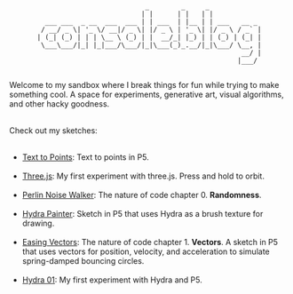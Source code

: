 
  <pre style="text-align: center; font-size: 12px;">
                           _        _     _             
                          | |      | |   | |            
  ___ ___  _ __  ___  ___ | | ___  | |__ | | ___   __ _ 
 / __/ _ \| '_ \/ __|/ _ \| |/ _ \ | '_ \| |/ _ \ / _` |
| (_| (_) | | | \__ \ (_) | |  __/_| |_) | | (_) | (_| |
 \___\___/|_| |_|___/\___/|_|\___(_)_.__/|_|\___/ \__, |
                                                   __/ |
                                                  |___/ 
  </pre>

Welcome to my sandbox where I break things for fun while trying to make something cool. A space for experiments, generative art, visual algorithms, and other hacky goodness.  <br><br>

Check out my sketches:<br><br>

- [Text to Points](./sketch/text-to-points/): Text to points in P5. <br><br>
- [Three.js](./sketch/three): My first experiment with three.js. Press and hold to orbit. <br><br>
- [Perlin Noise Walker](./sketch/perlin-noise/): The nature of code chapter 0. **Randomness**. <br><br>
- [Hydra Painter](./sketch/hydra-painter): Sketch in P5 that uses Hydra as a brush texture for drawing.  <br><br>
- [Easing Vectors](./sketch/easing-vectors): The nature of code chapter 1. **Vectors**. A sketch in P5 that uses vectors for position, velocity, and acceleration to simulate spring-damped bouncing circles.  <br><br>
- [Hydra 01](./sketch/hydra-01): My first experiment with Hydra and P5. <br><br>

<!-- <div style="display: flex; gap: 20px;">

  <div style="flex: 1; padding: 20px;">
    <h3>Left Column</h3>
    <p>This is the left column. You can include normal markdown **formatting**, lists, images, etc.</p>
    <ul>
      <li>Symmetry: D<sub>7</sub></li>
      <li>Trail Effects</li>
      <li>Parametric Orbit</li>
    </ul>
  </div>

  <div style="flex: 1; padding: 20px;">
    <h3>Right Column</h3>
    <p>This is the right column. You might use this for comparison, code, or another visualization.</p>
    <pre><code>
// Example parametric function
let x = cos(t + phase) * radius;
let y = sin(t + phase) * radius;
    </code></pre>
  </div>

</div> -->

